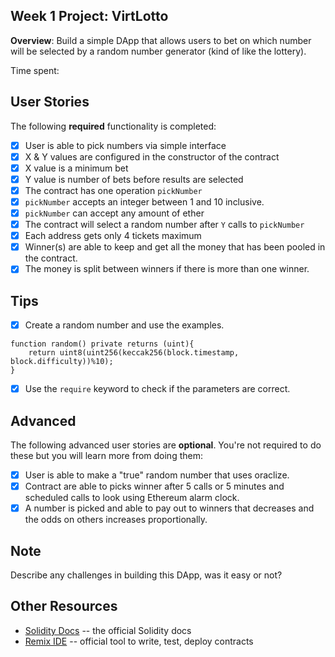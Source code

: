 ## Week 1 Project: VirtLotto

**Overview**: Build a simple DApp that allows users to bet on which number will be selected by a random number generator (kind of like the lottery). 

Time spent:  

## User Stories
 The following **required** functionality is completed:
 
- [x] User is able to pick numbers via simple interface
- [x] X & Y values are configured in the constructor of the contract
- [x] X value is a minimum bet
- [x] Y value is number of bets before results are selected
- [x] The contract has one operation `pickNumber`
- [x] `pickNumber` accepts an integer between 1 and 10 inclusive.
- [x] `pickNumber` can accept any amount of ether
- [x] The contract will select a random number after `Y` calls to `pickNumber`
- [x] Each address gets only 4 tickets maximum
- [x] Winner(s) are able to keep and get all the money that has been pooled in the contract.
- [x] The money is split between winners if there is more than one winner.

## Tips

- [x] Create a random number and use the examples.
```
function random() private returns (uint){
    return uint8(uint256(keccak256(block.timestamp, block.difficulty))%10);
}
```
- [x] Use the `require` keyword to check if the parameters are correct.


## Advanced

The following advanced user stories are **optional**. You're not required to do these but you will learn more from doing them:

- [x] User is able to make a "true" random number that uses oraclize.
- [x] Contract are able to picks winner after 5 calls or 5 minutes and scheduled calls to look using Ethereum alarm clock.
- [x] A number is picked and able to pay out to winners that decreases and the odds on others increases proportionally.

## Note 
Describe any challenges in building this DApp, was it easy or not?
## Other Resources 
* [Solidity Docs](https://solidity.readthedocs.io/en/develop/) -- the official Solidity docs
* [Remix IDE](https://remix.ethereum.org/) -- official tool to write, test, deploy contracts
